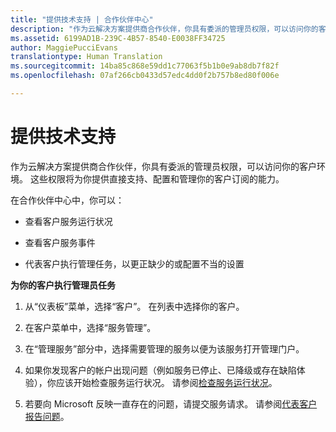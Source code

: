 ```yaml
---
title: "提供技术支持 | 合作伙伴中心"
description: "作为云解决方案提供商合作伙伴，你具有委派的管理员权限，可以访问你的客户环境。"
ms.assetid: 6199AD1B-239C-4B57-8540-E0038FF34725
author: MaggiePucciEvans
translationtype: Human Translation
ms.sourcegitcommit: 14ba85c868e59dd1c77063f5b1b0e9ab8db7f82f
ms.openlocfilehash: 07af266cb0433d57edc4dd0f2b757b8ed80f006e

---
```


# 提供技术支持


作为云解决方案提供商合作伙伴，你具有委派的管理员权限，可以访问你的客户环境。 这些权限将为你提供直接支持、配置和管理你的客户订阅的能力。

在合作伙伴中心中，你可以：

-   查看客户服务运行状况

-   查看客户服务事件

-   代表客户执行管理任务，以更正缺少的或配置不当的设置

**为你的客户执行管理员任务**

1.  从“仪表板”菜单，选择“客户”。 在列表中选择你的客户。

2.  在客户菜单中，选择“服务管理”。

3.  在“管理服务”部分中，选择需要管理的服务以便为该服务打开管理门户。

4.  如果你发现客户的帐户出现问题（例如服务已停止、已降级或存在缺陷体验），你应该开始检查服务运行状况。 请参阅[检查服务运行状况](check-service-health.md)。

5.  若要向 Microsoft 反映一直存在的问题，请提交服务请求。 请参阅[代表客户报告问题](report-problems-on-behalf-of-a-customer.md)。

 

 






<!--HONumber=Nov16_HO3-->


